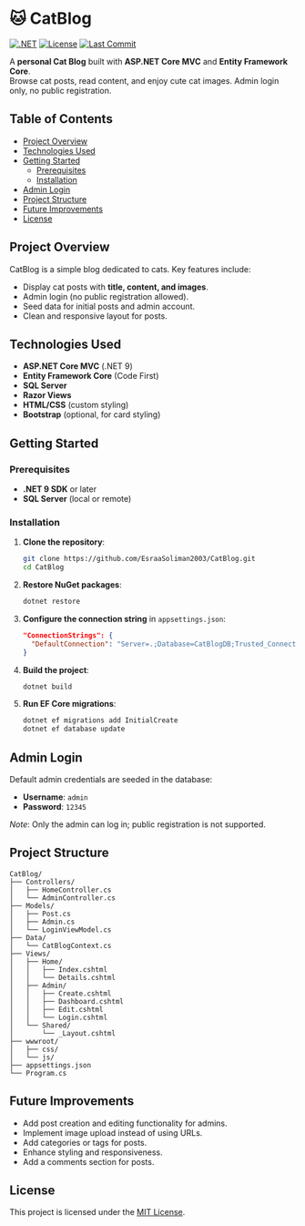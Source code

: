 # 🐱 CatBlog

[![.NET](https://img.shields.io/badge/.NET-7-blue)](https://dotnet.microsoft.com/)
[![License](https://img.shields.io/badge/License-MIT-green)](LICENSE)
[![Last Commit](https://img.shields.io/github/last-commit/EsraaSoliman2003/CatBlog)](https://github.com/EsraaSoliman2003/CatBlog)

A **personal Cat Blog** built with **ASP.NET Core MVC** and **Entity Framework Core**.  
Browse cat posts, read content, and enjoy cute cat images. Admin login only, no public registration.

## Table of Contents

- [Project Overview](#project-overview)
- [Technologies Used](#technologies-used)
- [Getting Started](#getting-started)
  - [Prerequisites](#prerequisites)
  - [Installation](#installation)
- [Admin Login](#admin-login)
- [Project Structure](#project-structure)
- [Future Improvements](#future-improvements)
- [License](#license)

## Project Overview

CatBlog is a simple blog dedicated to cats. Key features include:

- Display cat posts with **title, content, and images**.
- Admin login (no public registration allowed).
- Seed data for initial posts and admin account.
- Clean and responsive layout for posts.

## Technologies Used

- **ASP.NET Core MVC** (.NET 9)
- **Entity Framework Core** (Code First)
- **SQL Server**
- **Razor Views**
- **HTML/CSS** (custom styling)
- **Bootstrap** (optional, for card styling)

## Getting Started

### Prerequisites

- **.NET 9 SDK** or later
- **SQL Server** (local or remote)

### Installation

1. **Clone the repository**:

   ```bash
   git clone https://github.com/EsraaSoliman2003/CatBlog.git
   cd CatBlog
   ```

2. **Restore NuGet packages**:

   ```bash
   dotnet restore
   ```

3. **Configure the connection string** in `appsettings.json`:

   ```json
   "ConnectionStrings": {
     "DefaultConnection": "Server=.;Database=CatBlogDB;Trusted_Connection=True;TrustServerCertificate=True;"
   }
   ```

4. **Build the project**:

   ```bash
   dotnet build
   ```

5. **Run EF Core migrations**:

   ```bash
   dotnet ef migrations add InitialCreate
   dotnet ef database update
   ```

## Admin Login

Default admin credentials are seeded in the database:

- **Username**: `admin`
- **Password**: `12345`

*Note*: Only the admin can log in; public registration is not supported.

## Project Structure

```
CatBlog/
├── Controllers/
│   ├── HomeController.cs
│   └── AdminController.cs
├── Models/
│   ├── Post.cs
│   ├── Admin.cs
│   └── LoginViewModel.cs
├── Data/
│   └── CatBlogContext.cs
├── Views/
│   ├── Home/
│   │   ├── Index.cshtml
│   │   └── Details.cshtml
│   ├── Admin/
│   │   ├── Create.cshtml
│   │   ├── Dashboard.cshtml
│   │   ├── Edit.cshtml
│   │   └── Login.cshtml
│   └── Shared/
│       └── _Layout.cshtml
├── wwwroot/
│   ├── css/
│   └── js/
├── appsettings.json
└── Program.cs
```

## Future Improvements

- Add post creation and editing functionality for admins.
- Implement image upload instead of using URLs.
- Add categories or tags for posts.
- Enhance styling and responsiveness.
- Add a comments section for posts.

## License

This project is licensed under the [MIT License](LICENSE).